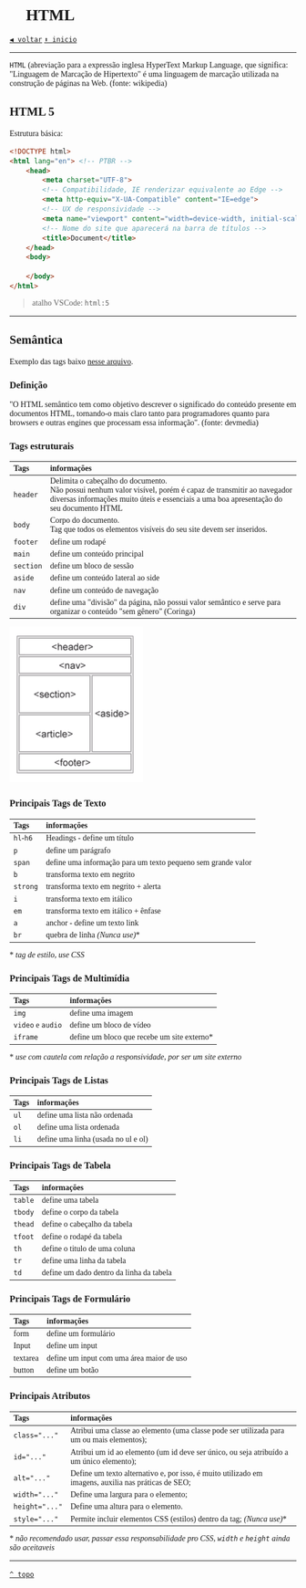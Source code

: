 <font face="Calibri">

# 🩻 HTML

[`◀️ voltar`](../Readme.md)
[`⬆️ inicio`](../../Readme.md)

---

`HTML` (abreviação para a expressão inglesa HyperText Markup Language, que significa: 
"Linguagem de Marcação de Hipertexto" é uma linguagem de marcação utilizada na construção de páginas na Web.
(fonte: wikipedia)

## HTML 5

Estrutura básica:

```html
<!DOCTYPE html>
<html lang="en"> <!-- PTBR -->
    <head>
        <meta charset="UTF-8"> 
        <!-- Compatibilidade, IE renderizar equivalente ao Edge -->
        <meta http-equiv="X-UA-Compatible" content="IE=edge">
        <!-- UX de responsividade -->
        <meta name="viewport" content="width=device-width, initial-scale=1.0"> 
        <!-- Nome do site que aparecerá na barra de títulos -->
        <title>Document</title> 
    </head>
    <body>
        
    </body>
</html>
```

> atalho VSCode: `html:5`

---

## Semântica

Exemplo das tags baixo [nesse arquivo](./Exemplos.html).

### Definição

"O HTML semântico tem como objetivo descrever o significado do conteúdo presente em documentos HTML, tornando-o mais claro tanto para programadores quanto para browsers e outras engines que processam essa informação". (fonte: devmedia)

### Tags estruturais

| Tags | informações |
|:-|:-|
| `header` | Delimita o cabeçalho do documento. <br>Não possui nenhum valor visível, porém é capaz de transmitir ao navegador diversas informações muito úteis e essenciais a uma boa apresentação do seu documento HTML |
| `body` | Corpo do documento. <br> Tag que todos os elementos visíveis do seu site devem ser inseridos. |
| `footer` | define um rodapé|
| `main` | define um conteúdo principal|
| `section` | define um bloco de sessão|
| `aside` | define um conteúdo lateral ao side|
| `nav` | define um conteúdo de navegação|
| `div` | define uma "divisão" da página, não possui valor semântico e serve para organizar o conteúdo "sem gênero" (Coringa) |

![Estrutura HTML básica](../../assets/Estrutura_basica_tags_html.png)

### Principais Tags de Texto

| Tags | informações |
|:-|:-|
| `hl`-`h6` | Headings - define um título |
| `p` | define um parágrafo |
| `span` | define uma informação para um texto pequeno sem grande valor |
| `b` | transforma texto em negrito |
| `strong` | transforma texto em negrito + alerta |
| `i` | transforma texto em itálico |
| `em` | transforma texto em itálico + ênfase |
| `a` | anchor - define um texto link |
| `br` | quebra de linha *(Nunca use)** |

\* *tag de estilo, use CSS*

### Principais Tags de Multimídia

| Tags | informações |
|:-|:-|
| `img` | define uma imagem |
| `video` e `audio` | define um bloco de vídeo |
| `iframe` | define um bloco que recebe um site externo* |

\* *use com cautela com relação a responsividade, por ser um site externo*

### Principais Tags de Listas

| Tags | informações |
|:-|:-|
| `ul` | define uma lista não ordenada |
| `ol` | define uma lista ordenada |
| `li` | define uma linha (usada no ul e ol) |

### Principais Tags de Tabela

| Tags | informações |
|:-|:-|
| `table` | define uma tabela |
| `tbody` | define o corpo da tabela |
| `thead` | define o cabeçalho da tabela |
| `tfoot` | define o rodapé da tabela |
| `th` | define o titulo de uma coluna |
| `tr` | define uma linha da tabela |
| `td` | define um dado dentro da linha da tabela |

### Principais Tags de Formulário

| Tags | informações |
|:-|:-|
| form | define um formulário |
| Input | define um input |
| textarea | define um input com uma área maior de uso |
| button | define um botão |

### Principais Atributos

| Tags | informações |
|:-|:-|
| `class="..."` | Atribui uma classe ao elemento (uma classe pode ser utilizada para um ou mais elementos); |
| `id="..."` | Atribui um id ao elemento (um id deve ser único, ou seja atribuído a um único elemento); |
| `alt="..."` | Define um texto alternativo e, por isso, é muito utilizado em imagens, auxilia nas práticas de SEO; |
| `width="..."` | Define uma largura para o elemento; |
| `height="..."` | Define uma altura para o elemento. |
| `style="..."` | Permite incluir elementos CSS (estilos) dentro da tag; *(Nunca use)*\* |

\* *não recomendado usar, passar essa responsabilidade pro CSS, `width` e `height` ainda são aceitaveis*

---

[`^ topo`](#HTML)
</font>
